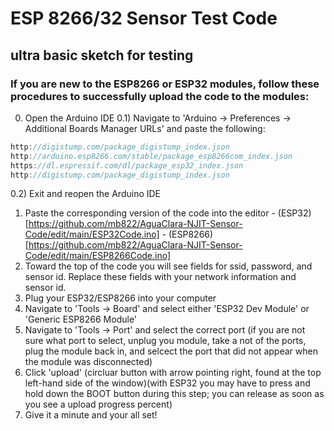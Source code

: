 # ESP 8266/32 Sensor Test Code
## ultra basic sketch for testing 

### If you are new to the ESP8266 or ESP32 modules, follow these procedures to successfully upload the code to the modules:

0) Open the Arduino IDE
0.1) Navigate to 'Arduino -> Preferences -> Additional Boards Manager URLs' and paste the following:
 ```cpp
http://digistump.com/package_digistump_index.json
http://arduino.esp8266.com/stable/package_esp8266com_index.json
https://dl.espressif.com/dl/package_esp32_index.json
http://digistump.com/package_digistump_index.json
 ```
 0.2) Exit and reopen the Arduino IDE
 
1) Paste the corresponding version of the code into the editor - (ESP32)[https://github.com/mb822/AguaClara-NJIT-Sensor-Code/edit/main/ESP32Code.ino] - (ESP8266)[https://github.com/mb822/AguaClara-NJIT-Sensor-Code/edit/main/ESP8266Code.ino]
2) Toward the top of the code you will see fields for ssid, password, and sensor id. Replace these fields with your network information and sensor id. 
3) Plug your ESP32/ESP8266 into your computer
4) Navigate to 'Tools -> Board' and select either 'ESP32 Dev Module' or 'Generic ESP8266 Module'
5) Navigate to 'Tools -> Port' and select the correct port (if you are not sure what port to select, unplug you module, take a not of the ports, plug the module back in, and selcect the port that did not appear when the module was disconnected)
6) Click 'upload' (circluar button with arrow pointing right, found at the top left-hand side of the window)(with ESP32 you may have to press and hold down the BOOT button during this step; you can release as soon as you see a upload progress percent)
7) Give it a minute and your all set!
